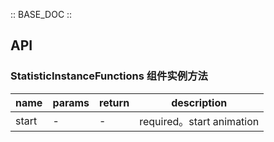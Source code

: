 :: BASE_DOC ::

## API


### StatisticInstanceFunctions 组件实例方法

name | params | return | description
-- | -- | -- | --
start | \- | \- | required。start animation
